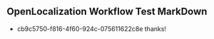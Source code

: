 ## OpenLocalization Workflow Test MarkDown
* cb9c5750-f816-4f60-924c-075611622c8e thanks!

<!--HONumber=Aug16_HO3-->


